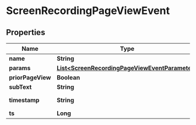 

# ScreenRecordingPageViewEvent


## Properties

| Name | Type | Description | Notes |
|------------ | ------------- | ------------- | -------------|
|**name** | **String** |  |  [optional] |
|**params** | [**List&lt;ScreenRecordingPageViewEventParameter&gt;**](ScreenRecordingPageViewEventParameter.md) |  |  [optional] |
|**priorPageView** | **Boolean** |  |  [optional] |
|**subText** | **String** |  |  [optional] |
|**timestamp** | **String** | Timestamp of the event |  [optional] |
|**ts** | **Long** |  |  [optional] |



